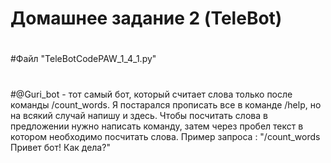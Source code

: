 # Домашнее задание 2 (TeleBot)
#
#Файл "TeleBotCodePAW_1_4_1.py"
#
#@Guri_bot - тот самый бот, который считает слова только после команды /count_words. Я постарался прописать все в команде /help, но на всякий случай напишу и здесь. Чтобы посчитать слова в предложении нужно написать команду, затем через пробел текст в котором необходимо посчитать слова. Пример запроса : "/count_words Привет бот! Как дела?"
